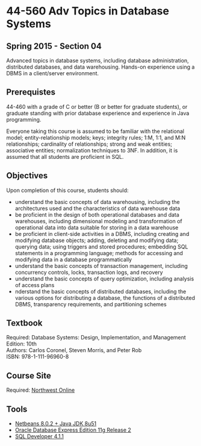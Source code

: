 # 44-560 Adv Topics in Database Systems

## Spring 2015 - Section 04

Advanced topics in database systems, including database administration, distributed databases, and data warehousing.  Hands-on experience using a DBMS in a client/server environment.

## Prerequistes

44-460 with a grade of C or better (B or better for graduate students), or graduate standing with prior database experience and experience in Java programming.  

Everyone taking this course is assumed to be familiar with the relational model; entity-relationship models; keys; integrity rules; 1:M, 1:1, and M:N relationships; cardinality of relationships; strong and weak entities; associative entities; normalization techniques to 3NF. In addition, it is assumed that all students are proficient in SQL. 

## Objectives

Upon completion of this course, students should:

*  understand the basic concepts of data warehousing, including the architectures used and the characteristics of data warehouse data
*  be proficient in the design of both operational databases and data warehouses, including dimensional modeling and transformation of operational data into data suitable for storing in a data warehouse
*  be proficient in client-side activities in a DBMS, including creating and modifying database objects; adding, deleting and modifying data; querying data; using triggers and stored procedures; embedding SQL statements in a programming language; methods for accessing and modifying data in a database programmatically
*  understand the basic concepts of transaction management, including concurrency controls, locks, transaction logs, and recovery
*  understand the basic concepts of query optimization, including analysis of access plans
*  nderstand the basic concepts of distributed databases, including the various options for distributing a database, the functions of a distributed DBMS, transparency requirements, and partitioning schemes

## Textbook

Required: Database Systems: Design, Implementation, and Management  
Edition: 10th  
Authors: Carlos Coronel, Steven Morris, and Peter Rob  
ISBN: 978-1-111-96960-8  

## Course Site

Required: [Northwest Online](http://www.northwestonline.org/)  

## Tools

*  [Netbeans 8.0.2 + Java JDK 8u51](http://www.oracle.com/technetwork/articles/javase/jdk-netbeans-jsp-142931.html)
*  [Oracle Database Express Edition 11g Release 2](http://www.oracle.com/technetwork/database/database-technologies/express-edition/downloads/index.html)
*  [SQL Developer 4.1.1](http://www.oracle.com/technetwork/developer-tools/sql-developer/overview/index.html)


